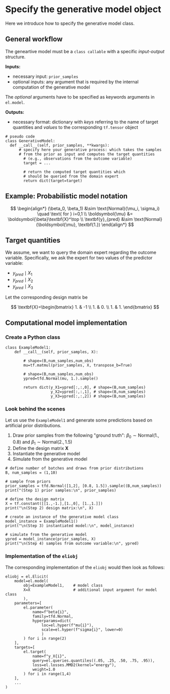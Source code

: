 # Specify the generative model object

Here we introduce how to specify the generative model class.

## General workflow
The geneartive model must be a `class callable` with a
specific *input-output* structure.

**Inputs:**

+ necessary input: `prior_samples`
+ optional inputs: any argument that is required by
  the internal computation of the generative model

The *optional* arguments have to be specified as keywords
arguments in `el.model`.

**Outputs:**

+ necessary format: dictionary with *keys* referring
  to the name of target quantities and *values* to the
  corresponding `tf.tensor` object

```
# pseudo code
class GenerativeModel:
  def __call__(self, prior_samples, **kwargs):
      # specify here your generative process: which takes the samples
      # from the prior as input and computes the target quantities
        # (e.g., observations from the outcome variable)
        target = ...

        # return the computed target quantities which
        # should be queried from the domain expert
        return dict(target=target)
```
## Example: Probabilistic model notation
$$
\begin{align*}
    (\beta_0, \beta_1) &\sim \text{Normal}(\mu_i, \sigma_i) \quad \text{ for } i=0,1 \\
    \boldsymbol{\mu} &= \boldsymbol{\beta}\textbf{X}^\top \\
    \textbf{y}_{pred} &\sim \text{Normal}(\boldsymbol{\mu}, \textbf{1.})
\end{align*}
$$

## Target quantities
We assume, we want to query the domain expert regarding the outcome variable.
Specifically, we ask the expert for two values of the predictor variable:

+ $y_{pred} \mid X_{1}$
+ $y_{pred} \mid X_{2}$
+ $y_{pred} \mid X_{3}$

Let the corresponding design matrix be

$$
\textbf{X}=\begin{bmatrix} 1. & -1 \\ 1. & 0. \\ 1. & 1. \end{bmatrix}
$$

## Computational model implementation
### Create a Python class

```
class ExampleModel1:
    def __call__(self, prior_samples, X):

        # shape=(B,num_samples,num_obs)
        mu=tf.matmul(prior_samples, X, transpose_b=True)

        # shape=(B,num_samples,num_obs)
        ypred=tfd.Normal(mu, 1.).sample()

        return dict(y_X1=ypred[:,:,0], # shape=(B,num_samples)
                    y_X2=ypred[:,:,1], # shape=(B,num_samples)
                    y_X3=ypred[:,:,2]) # shape=(B,num_samples)
```

### Look behind the scenes
Let us use the `ExampleModel1` and generate some predictions based on artificial prior distributions.

1. Draw prior samples from the following "ground truth": $\beta_0 \sim \text{Normal}(1., 0.8)$
   and $\beta_1 \sim \text{Normal}(2., 1.5)$
2. Define the design matrix $\textbf{X}$
3. Instantiate the generative model
4. Simulate from the generative model


```
# define number of batches and draws from prior distributions
B, num_samples = (1,10)
```


```
# sample from priors
prior_samples = tfd.Normal([1,2], [0.8, 1.5]).sample((B,num_samples))
print("(Step 1) prior samples:\n", prior_samples)
```

```
# define the design matrix
X = tf.constant([[1.,-1.],[1.,0], [1.,1.]])
print("\n(Step 2) design matrix:\n", X)
```

```
# create an instance of the generative model class
model_instance = ExampleModel1()
print("\n(Step 3) instantiated model:\n", model_instance)
```

```
# simulate from the generative model
ypred = model_instance(prior_samples, X)
print("\n(Step 4) samples from outcome variable:\n", ypred)
```

### Implementation of the `eliobj`
The corresponding implementation of the `eliobj` would then look
as follows:

```
eliobj = el.Elicit(
    model=el.model(
        obj=ExampleModel1,    # model class
        X=X                   # additional input argument for model class
        ),
    parameters=[
        el.parameter(
            name=f"beta{i}",
            family=tfd.Normal,
            hyperparams=dict(
                loc=el.hyper(f"mu{i}"),
                scale=el.hyper(f"sigma{i}", lower=0)
                )
        ) for i in range(2)
    ],
    targets=[
        el.target(
            name=f"y_X{i}",
            query=el.queries.quantiles((.05, .25, .50, .75, .95)),
            loss=el.losses.MMD2(kernel="energy"),
            weight=1.0
        ) for i in range(1,4)
    ],
    ...
)
```
